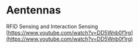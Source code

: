 # Aentennas

RFID Sensing and Interaction Sensing  
[https://www.youtube.com/watch?v=DD5Wnb0f1rg](https://www.youtube.com/watch?v=DD5Wnb0f1rg)

